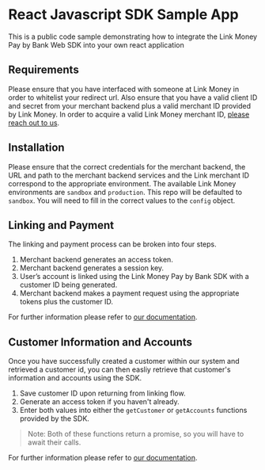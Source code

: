 # React Javascript SDK Sample App

This is a public code sample demonstrating how to integrate the Link Money Pay by Bank Web SDK into your own react application

## Requirements

Please ensure that you have interfaced with someone at Link Money in order to whitelist your redirect url. Also ensure that you have a valid client ID and secret from your merchant backend plus a valid merchant ID provided by Link Money. In order to acquire a valid Link Money merchant ID, [please reach out to us](https://www.link.money/contact).

## Installation

Please ensure that the correct credentials for the merchant backend, the URL and path to the merchant backend services and the Link merchant ID correspond to the appropriate environment. The available Link Money environments are `sandbox` and `production`. This repo will be defaulted to `sandbox`. You will need to fill in the correct values to the `config` object.

## Linking and Payment

The linking and payment process can be broken into four steps.

1.  Merchant backend generates an access token.
2.  Merchant backend generates a session key.
3.  User’s account is linked using the Link Money Pay by Bank SDK with a customer ID being generated.
4.  Merchant backend makes a payment request using the appropriate tokens plus the customer ID.

For further information please refer to [our documentation](https://developer.link.money/).

## Customer Information and Accounts

Once you have successfully created a customer within our system and retrieved a customer id, you can then easliy retrieve that customer's information and accounts using the SDK.

1.  Save customer ID upon returning from linking flow.
2.  Generate an access token if you haven't already.
3.  Enter both values into either the `getCustomer` or `getAccounts` functions provided by the SDK.

> Note: Both of these functions return a promise, so you will have to await their calls.

For further information please refer to [our documentation](https://developer.link.money/products/sdks#get-customer-by-id).
